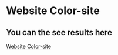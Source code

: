 #  Website Color-site
## You can the see results here
[Website Color-site](https://bazarbairahat.github.io/ActiveBox/)
